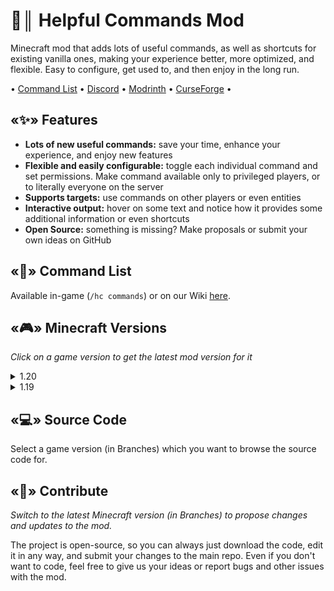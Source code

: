 # 📝║ Helpful Commands Mod
Minecraft mod that adds lots of useful commands, as well as shortcuts for existing vanilla ones, making your experience better, more optimized, and flexible. Easy to configure, get used to, and then enjoy in the long run.

• [Command List](https://github.com/ThatsNotM3/HelpfulCommands/wiki#commands) • [Discord](https://discord.gg/zkacdSH8Vu) • [Modrinth](https://modrinth.com/mod/helpfulcommands/) • [CurseForge](https://curseforge.com/minecraft/mc-mods/helpful-commands) •

## «✨» Features
- **Lots of new useful commands:** save your time, enhance your experience, and enjoy new features
- **Flexible and easily configurable:** toggle each individual command and set permissions. Make command available only to privileged players, or to literally everyone on the server
- **Supports targets:** use commands on other players or even entities
- **Interactive output:** hover on some text and notice how it provides some additional information or even shortcuts
- **Open Source:** something is missing? Make proposals or submit your own ideas on GitHub

## «📃» Command List
Available in-game (`/hc commands`) or on our Wiki [here](https://github.com/ThatsNotM3/HelpfulCommands/wiki#commands).

## «🎮» Minecraft Versions
*Click on a game version to get the latest mod version for it*
<details>
<summary>1.20</summary>
  
* [1.20.2](https://github.com/ThatsNotM3/HelpfulCommands/releases/tag/2.0.0)
* [1.20.1](https://github.com/ThatsNotM3/HelpfulCommands/releases/tag/2.0.0)

</details>
<details>
<summary>1.19</summary>
  
* [1.19.4](https://github.com/ThatsNotM3/HelpfulCommands/releases/tag/2.0.0)
* [1.19.3](https://github.com/ThatsNotM3/HelpfulCommands/releases/tag/2.0.0)
* [1.19.2](https://github.com/ThatsNotM3/HelpfulCommands/releases/tag/2.0.0)

</details>

## «💻» Source Code
Select a game version (in Branches) which you want to browse the source code for.

## «👥» Contribute
*Switch to the latest Minecraft version (in Branches) to propose changes and updates to the mod.*

The project is open-source, so you can always just download the code, edit it in any way, and submit your changes to the main repo. Even if you don't want to code, feel free to give us your ideas or report bugs and other issues with the mod.
